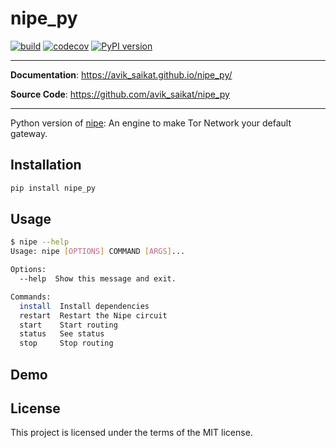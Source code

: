 # nipe_py

<p align="center">
    <em></em>
</p>

[![build](https://github.com/avik_saikat/nipe_py/workflows/Build/badge.svg)](https://github.com/avik_saikat/nipe_py/actions)
[![codecov](https://codecov.io/gh/avik_saikat/nipe_py/branch/master/graph/badge.svg)](https://codecov.io/gh/avik_saikat/nipe_py)
[![PyPI version](https://badge.fury.io/py/nipe_py.svg)](https://badge.fury.io/py/nipe_py)

---

**Documentation**: <a href="https://avik_saikat.github.io/nipe_py/" target="_blank">https://avik_saikat.github.io/nipe_py/</a>

**Source Code**: <a href="https://github.com/avik_saikat/nipe_py" target="_blank">https://github.com/avik_saikat/nipe_py</a>

---

Python version of [nipe](https://github.com/htrgouvea/nipe): An engine to make Tor Network your default gateway.

## Installation

```sh
pip install nipe_py
```

## Usage
```sh
$ nipe --help
Usage: nipe [OPTIONS] COMMAND [ARGS]...

Options:
  --help  Show this message and exit.

Commands:
  install  Install dependencies
  restart  Restart the Nipe circuit
  start    Start routing
  status   See status
  stop     Stop routing
```

## Demo


## License

This project is licensed under the terms of the MIT license.
